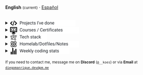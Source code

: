 <!-- markdownlint-disable MD033 -->
<strong>English</strong> <small>(current)</small> · <a href="./README_es.md" title="Leer en Español">Español</a>
<br>
<br>
<details>
  <summary><span style="display:inline-flex;align-items:center;gap:8px;line-height:1;"><picture style="display:inline-block;margin:0">
    <source media="(prefers-color-scheme: dark)" srcset="assets/programming-code-signs-svgrepo-com-white.svg">
    <source media="(prefers-color-scheme: light)" srcset="assets/programming-code-signs-svgrepo-com.svg">
    <img src="assets/programming-code-signs-svgrepo-com.svg" alt="icon" width="22" height="22" style="display:inline-block;vertical-align:middle">
  </picture><picture style="display:inline-block;margin:0">
    <source media="(prefers-color-scheme: dark)" srcset="assets/summary-projects-white.svg">
    <source media="(prefers-color-scheme: light)" srcset="assets/summary-projects.svg">
    <img src="assets/summary-projects.svg" alt="Projects I've done" width="176" height="20" style="display:inline-block;vertical-align:middle">
  </picture></span></summary>

  <br>
  <table>
    <tbody>
      <tr>
        <td>
          <em><strong><a href="https://github.com/diegokoes/template">Template</a></strong></em>
        </td>
        <td>Lorem ipsum dolor sit amet, consectetur adipiscing elit.</td>
        <td>
          <img alt="React" src="https://cdn.simpleicons.org/react/61DAFB" width="22" height="22" title="React" style="margin-right:6px;vertical-align:middle;"/>
          <img alt="Angular" src="https://cdn.simpleicons.org/angular/DD0031" width="22" height="22" title="Angular" style="margin-right:6px;vertical-align:middle;"/>
          <img alt="Node.js" src="https://cdn.simpleicons.org/nodedotjs/339933" width="22" height="22" title="Node.js" style="margin-right:6px;vertical-align:middle;"/>
          <picture style="display:inline-block;margin:0">
            <source media="(prefers-color-scheme: dark)" srcset="https://cdn.simpleicons.org/express/ffffff">
            <source media="(prefers-color-scheme: light)" srcset="https://cdn.simpleicons.org/express/000000">
            <img alt="Express" src="https://cdn.simpleicons.org/express/000000" width="22" height="22" title="Express" style="margin-right:6px;vertical-align:middle;"/>
          </picture>
          <img alt="MongoDB" src="https://cdn.simpleicons.org/mongodb/47A248" width="22" height="22" title="MongoDB" style="vertical-align:middle;"/>
        </td>
      </tr>
      <tr>
        <td>
          <em><strong><a href="https://github.com/diegokoes/template">Template</a></strong></em>
        </td>
        <td>Sed do eiusmod tempor incididunt ut labore et dolore magna aliqua.</td>
        <td>
          <img alt="React" src="https://cdn.simpleicons.org/react/61DAFB" width="22" height="22" title="React" style="margin-right:6px;vertical-align:middle;"/>
          <img alt="Angular" src="https://cdn.simpleicons.org/angular/DD0031" width="22" height="22" title="Angular" style="margin-right:6px;vertical-align:middle;"/>
          <img alt="Node.js" src="https://cdn.simpleicons.org/nodedotjs/339933" width="22" height="22" title="Node.js" style="margin-right:6px;vertical-align:middle;"/>
          <picture style="display:inline-block;margin:0">
            <source media="(prefers-color-scheme: dark)" srcset="https://cdn.simpleicons.org/express/ffffff">
            <source media="(prefers-color-scheme: light)" srcset="https://cdn.simpleicons.org/express/000000">
            <img alt="Express" src="https://cdn.simpleicons.org/express/000000" width="22" height="22" title="Express" style="margin-right:6px;vertical-align:middle;"/>
          </picture>
          <img alt="MongoDB" src="https://cdn.simpleicons.org/mongodb/47A248" width="22" height="22" title="MongoDB" style="vertical-align:middle;"/>
        </td>
      </tr>
      <tr>
        <td>
          <em><strong><a href="https://github.com/diegokoes/template">Template</a></strong></em>
        </td>
        <td>Ut enim ad minim veniam, quis nostrud exercitation ullamco laboris.</td>
        <td>
          <img alt="React" src="https://cdn.simpleicons.org/react/61DAFB" width="22" height="22" title="React" style="margin-right:6px;vertical-align:middle;"/>
          <img alt="Angular" src="https://cdn.simpleicons.org/angular/DD0031" width="22" height="22" title="Angular" style="margin-right:6px;vertical-align:middle;"/>
          <img alt="Node.js" src="https://cdn.simpleicons.org/nodedotjs/339933" width="22" height="22" title="Node.js" style="margin-right:6px;vertical-align:middle;"/>
          <picture style="display:inline-block;margin:0">
            <source media="(prefers-color-scheme: dark)" srcset="https://cdn.simpleicons.org/express/ffffff">
            <source media="(prefers-color-scheme: light)" srcset="https://cdn.simpleicons.org/express/000000">
            <img alt="Express" src="https://cdn.simpleicons.org/express/000000" width="22" height="22" title="Express" style="margin-right:6px;vertical-align:middle;"/>
          </picture>
          <img alt="MongoDB" src="https://cdn.simpleicons.org/mongodb/47A248" width="22" height="22" title="MongoDB" style="vertical-align:middle;"/>
        </td>
      </tr>
  </tbody>
  </table>
</details>
<details>
  <summary><span style="display:inline-flex;align-items:center;gap:8px;line-height:1;"><picture style="display:inline-block;margin:0">
    <source media="(prefers-color-scheme: dark)" srcset="assets/course-svgrepo-com-white.svg">
    <source media="(prefers-color-scheme: light)" srcset="assets/course-svgrepo-com.svg">
    <img src="assets/course-svgrepo-com.svg" alt="icon" width="22" height="22" style="display:inline-block;vertical-align:middle">
  </picture><picture style="display:inline-block;margin:0">
    <source media="(prefers-color-scheme: dark)" srcset="assets/summary-courses-white.svg">
    <source media="(prefers-color-scheme: light)" srcset="assets/summary-courses.svg">
    <img src="assets/summary-courses.svg" alt="Courses / Certificates" width="188" height="20" style="display:inline-block;vertical-align:middle">
  </picture></span></summary>

  <br>
  <table>
    <tr><th align="left">Course</th><th align="left">Hours</th><th align="left">Description</th></tr>
    <tr><td colspan="3" align="left"><strong>Coursera</strong></td></tr>
    <tr><td><em><strong><a href="https://github.com/diegokoes/Courses/tree/main/Coursera/Meta_Backend_Certificate/">Meta Backend Certificate</a></strong></em></td><td>196</td><td>
    <small>Django - SQL - RESTful API design</small>
    </td></tr>
    <tr><td colspan="3" align="left"><strong>EDX</strong></td></tr>
    <tr><td><em><strong><a href="EDX/CS50Python">CS50 Python</a></strong></em></td><td>XX</td><td><img alt="Python" src="https://cdn.simpleicons.org/python/3776AB" width="22" height="22" title="Python" style="vertical-align:middle;"/></td></tr>
    <tr><td colspan="3" align="left"><strong>OpenWebinars</strong></td></tr>
    <tr><td><em><strong><a href="OpenWebinars/curso_typescript">Curso TypeScript</a></strong></em></td><td>XX</td><td><img alt="TypeScript" src="https://cdn.simpleicons.org/typescript/3178C6" width="22" height="22" title="TypeScript" style="margin-right:6px;vertical-align:middle;"/> </td></tr>
    <tr><td><em><strong><a href="OpenWebinars/Java%20desde%200%20-%20Records,%20Gen%C3%A9ricos%20y%20Colecciones">Java desde 0 — Records, Genéricos y Colecciones</a></strong></em></td><td>XX</td><td><img alt="Java" src="https://cdn.simpleicons.org/java/007396" width="22" height="22" title="Java" style="vertical-align:middle;"/></td></tr>
    <tr><td colspan="3" align="left"><strong>Udemy</strong></td></tr>
    <tr><td><em><strong><a href="Coursera/Udemy/Angular_Complete_Guide">Angular — The Complete Guide</a></strong></em></td><td>56</td><td><img alt="Angular" src="https://cdn.simpleicons.org/angular/DD0031" width="22" height="22" title="Angular" style="margin-right:6px;vertical-align:middle;"/> <img alt="TypeScript" src="https://cdn.simpleicons.org/typescript/3178C6" width="22" height="22" title="TypeScript" style="vertical-align:middle;"/></td></tr>
  </table>
</details>
<details>
  <summary><span style="display:inline-flex;align-items:center;gap:8px;line-height:1;"><picture style="display:inline-block;margin:0">
    <source media="(prefers-color-scheme: dark)" srcset="assets/knowledge-graph-svgrepo-com-white.svg">
    <source media="(prefers-color-scheme: light)" srcset="assets/knowledge-graph-svgrepo-com.svg">
    <img src="assets/knowledge-graph-svgrepo-com.svg" alt="icon" width="22" height="22" style="display:inline-block;vertical-align:middle">
  </picture><picture style="display:inline-block;margin:0">
    <source media="(prefers-color-scheme: dark)" srcset="assets/summary-stack-white.svg">
    <source media="(prefers-color-scheme: light)" srcset="assets/summary-stack.svg">
    <img src="assets/summary-stack.svg" alt="Tech stack" width="86" height="20" style="display:inline-block;vertical-align:middle">
  </picture></span></summary>
<br>
  <!-- Frontend -->
  <img alt="Frontend" src="https://img.shields.io/badge/Front%20%20%20-20232a?style=for-the-badge&logo=terminal&logoColor=white">
  <img alt="Angular" src="https://img.shields.io/badge/angular-7E22CE?style=for-the-badge&logo=angular&logoColor=white">
  <img alt="React" src="https://img.shields.io/badge/react-20232a?style=for-the-badge&logo=react&logoColor=61DAFB">
  <img alt="Tailwind CSS" src="https://img.shields.io/badge/tailwindcss-06B6D4?style=for-the-badge&logo=tailwindcss&logoColor=white">
  <img alt="SCSS/SASS" src="https://img.shields.io/badge/scss-CC6699?style=for-the-badge&logo=sass&logoColor=white">
<br>

  <!-- Backend -->
  <img alt="Backend" src="https://img.shields.io/badge/Back%20%20%20%20-20232a?style=for-the-badge&logo=terminal&logoColor=white">
  <img alt="Node.js" src="https://img.shields.io/badge/node.js-339933?style=for-the-badge&logo=nodedotjs&logoColor=white">
  <img alt="Express" src="https://img.shields.io/badge/express-000000?style=for-the-badge&logo=express&logoColor=white">
  <img alt="Spring" src="https://img.shields.io/badge/spring-6DB33F?style=for-the-badge&logo=spring&logoColor=white">
<br>

  <!-- Databases -->
  <img alt="Databases" src="https://img.shields.io/badge/DB's%20-20232a?style=for-the-badge&logo=terminal&logoColor=white">
  <img alt="MongoDB" src="https://img.shields.io/badge/mongodb-4EA94B?style=for-the-badge&logo=mongodb&logoColor=white">
  <img alt="Supabase" src="https://img.shields.io/badge/supabase-3ECF8E?style=for-the-badge&logo=supabase&logoColor=white">
  <img alt="Valkey" src="https://img.shields.io/badge/valkey-DC382D?style=for-the-badge&logo=valkey&logoColor=white">
  <img alt="DBeaver" src="https://img.shields.io/badge/dbeaver-2F6BFF?style=for-the-badge&logo=dbeaver&logoColor=white">
<br>
  <!-- DevOps -->
  <img alt="DevOps" src="https://img.shields.io/badge/DevOps%20%20%20-20232a?style=for-the-badge&logo=terminal&logoColor=white">
  <img alt="Docker" src="https://img.shields.io/badge/docker-2496ED?style=for-the-badge&logo=docker&logoColor=white">
  <img alt="Proxmox" src="https://img.shields.io/badge/proxmox-e57000?style=for-the-badge&logo=proxmox&logoColor=white">
  <img alt="Jenkins" src="https://img.shields.io/badge/jenkins-D24939?style=for-the-badge&logo=jenkins&logoColor=white">
  <img alt="Git" src="https://img.shields.io/badge/git-F05032?style=for-the-badge&logo=git&logoColor=white">
</details>

<details>
  <summary><span style="display:inline-flex;align-items:center;gap:8px;line-height:1;"><picture style="display:inline-block;margin:0">
    <source media="(prefers-color-scheme: dark)" srcset="assets/atom-svgrepo-com-white.svg">
    <source media="(prefers-color-scheme: light)" srcset="assets/atom-svgrepo-com.svg">
    <img src="assets/atom-svgrepo-com.svg" alt="icon" width="22" height="22" style="display:inline-block;vertical-align:middle">
  </picture><picture style="display:inline-block;margin:0">
    <source media="(prefers-color-scheme: dark)" srcset="assets/summary-homelab-white.svg">
    <source media="(prefers-color-scheme: light)" srcset="assets/summary-homelab.svg">
    <img src="assets/summary-homelab.svg" alt="Homelab/Dotfiles/Notes" width="188" height="20" style="display:inline-block;vertical-align:middle">
  </picture></span></summary>
<br>
  <table>
    <tbody>
      <tr>
        <td>
          <strong><a href="https://github.com/diegokoes/proxmox">proxmox</a></strong>
        </td>
        <td>Proxmox  configs and docs so that I don't forget painful lessons</td>
      </tr>
      <tr>
        <td>
          <strong><a href="https://github.com/diegokoes/dotfiles">dotfiles</a></strong>
        </td>
        <td>My dotfiles and environment setup for CachyOS</td>
      </tr>
      <tr>
        <td>
          <strong><a href="https://github.com/diegokoes/obsidian_programming">obsidian_programming</a></strong>
        </td>
        <td>Notes and Obsidian vault for programming and tech</td>
      </tr>
    </tbody>
  </table>
</details>

<details>
  <summary><span style="display:inline-flex;align-items:center;gap:8px;line-height:1;"><picture style="display:inline-block;margin:0">
    <source media="(prefers-color-scheme: dark)" srcset="assets/stats-chart-sharp-svgrepo-com-white.svg">
    <source media="(prefers-color-scheme: light)" srcset="assets/stats-chart-sharp-svgrepo-com.svg">
    <img src="assets/stats-chart-sharp-svgrepo-com.svg" alt="icon" width="22" height="22" style="display:inline-block;vertical-align:middle">
  </picture><picture style="display:inline-block;margin:0">
    <source media="(prefers-color-scheme: dark)" srcset="assets/summary-stats-white.svg">
    <source media="(prefers-color-scheme: light)" srcset="assets/summary-stats.svg">
    <img src="assets/summary-stats.svg" alt="Weekly coding stats" width="158" height="20" style="display:inline-block;vertical-align:middle">
  </picture></span></summary>
  <br>
<!--START_SECTION:waka-->
**I'm an Early 🐤** 

```text
🌞 Morning    44 commits     ███░░░░░░░░░░░░░░░░░░░░░░   13.66% 
🌆 Daytime    137 commits    ██████████░░░░░░░░░░░░░░░   42.55% 
🌃 Evening    117 commits    █████████░░░░░░░░░░░░░░░░   36.34% 
🌙 Night      24 commits     █░░░░░░░░░░░░░░░░░░░░░░░░   7.45%

```


📊 **This Week I Spent My Time On** 

```text
⌚︎ Time Zone: Europe/Madrid

💬 Programming Languages: 
Java                     8 hrs 44 mins       ████████░░░░░░░░░░░░░░░░░   34.11% 
Markdown                 6 hrs 2 mins        ██████░░░░░░░░░░░░░░░░░░░   23.53% 
Other                    4 hrs 24 mins       ████░░░░░░░░░░░░░░░░░░░░░   17.16% 
CSS                      2 hrs 3 mins        ██░░░░░░░░░░░░░░░░░░░░░░░   8.01% 
JavaScript               1 hr 53 mins        █░░░░░░░░░░░░░░░░░░░░░░░░   7.4%

🔥 Editors: 
VS Code                  11 hrs 39 mins      ███████████░░░░░░░░░░░░░░   45.47% 
IntelliJ IDEA            8 hrs 15 mins       ████████░░░░░░░░░░░░░░░░░   32.21% 
Obsidian                 5 hrs 43 mins       █████░░░░░░░░░░░░░░░░░░░░   22.32%

🐱‍💻 Projects: 
servidor                 11 hrs 2 mins       ██████████░░░░░░░░░░░░░░░   43.08% 
dotfiles                 6 hrs 42 mins       ██████░░░░░░░░░░░░░░░░░░░   26.15% 
obsidian_programming     5 hrs 44 mins       █████░░░░░░░░░░░░░░░░░░░░   22.42% 
hsn-react-node           1 hr 45 mins        █░░░░░░░░░░░░░░░░░░░░░░░░   6.83% 
python_clase             13 mins             ░░░░░░░░░░░░░░░░░░░░░░░░░   0.88%

💻 Operating System: 
Linux                    25 hrs 38 mins      █████████████████████████   100.0%

```

**I Mostly Code in Python** 

```text
Python                   5 repos             █████████░░░░░░░░░░░░░░░░   38.46% 
TypeScript               2 repos             ███░░░░░░░░░░░░░░░░░░░░░░   15.38% 
JavaScript               2 repos             ███░░░░░░░░░░░░░░░░░░░░░░   15.38% 
SCSS                     1 repo              ██░░░░░░░░░░░░░░░░░░░░░░░   7.69% 
Lua                      1 repo              ██░░░░░░░░░░░░░░░░░░░░░░░   7.69%

```



 Last Updated on 25/10/2025
<!--END_SECTION:waka-->
</details>

<small>If you need to contact me, message me on <strong>Discord</strong> (`@__koes`) or via <strong>Email</strong> at <code>diegomanrique.dev@pm.me</code></small>
